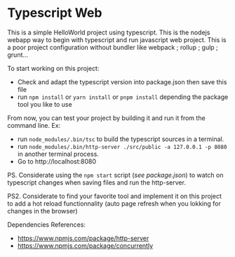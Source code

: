 # Typescript Web
This is a simple HelloWorld project using typescript. This is the nodejs webapp way to begin with typescript and run javascript web project. This is a poor project configuration without bundler like webpack ; rollup ; gulp ; grunt...

To start working on this project:
- Check and adapt the typescript version into package.json then save this file
- run `npm install` or `yarn install` or `pnpm install` depending the package tool you like to use

From now, you can test your project by building it and run it from the command line.
Ex:
- run `node_modules/.bin/tsc` to build the typescript sources in a terminal.
- run `node_modules/.bin/http-server ./src/public -a 127.0.0.1 -p 8080` in another terminal process.
- Go to http://localhost:8080

PS. Considerate using the `npm start` script (_see package.json_) to watch on typescript changes when saving files and run the http-server.

PS2. Considerate to find your favorite tool and implement it on this project to add a hot reload functionnality (auto page refresh when you lokking for changes in the browser)

Dependencies References:
- https://www.npmjs.com/package/http-server
- https://www.npmjs.com/package/concurrently